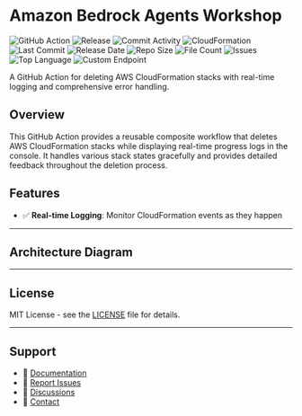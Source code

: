 # Amazon Bedrock Agents Workshop

![GitHub Action](https://img.shields.io/badge/GitHub-Action-blue?logo=github)&nbsp;![Release](https://github.com/subhamay-bhattacharyya/1709-bedrock-agent-cft/actions/workflows/release.yaml/badge.svg)&nbsp;![Commit Activity](https://img.shields.io/github/commit-activity/t/subhamay-bhattacharyya/1709-bedrock-agent-cft)&nbsp;![CloudFormation](https://img.shields.io/badge/AWS-CloudFormation-orange?logo=amazonaws)&nbsp;![Last Commit](https://img.shields.io/github/last-commit/subhamay-bhattacharyya/1709-bedrock-agent-cft)&nbsp;![Release Date](https://img.shields.io/github/release-date/subhamay-bhattacharyya/1709-bedrock-agent-cft)&nbsp;![Repo Size](https://img.shields.io/github/repo-size/subhamay-bhattacharyya/1709-bedrock-agent-cft)&nbsp;![File Count](https://img.shields.io/github/directory-file-count/subhamay-bhattacharyya/1709-bedrock-agent-cft)&nbsp;![Issues](https://img.shields.io/github/issues/subhamay-bhattacharyya/1709-bedrock-agent-cft)&nbsp;![Top Language](https://img.shields.io/github/languages/top/subhamay-bhattacharyya/1709-bedrock-agent-cft)&nbsp;![Custom Endpoint](https://img.shields.io/endpoint?url=https://gist.githubusercontent.com/bsubhamay/3f40761365d46d115728cf37bfbb41c2/raw/1709-bedrock-agent-cft.json?)


A GitHub Action for deleting AWS CloudFormation stacks with real-time logging and comprehensive error handling.

## Overview

This GitHub Action provides a reusable composite workflow that deletes AWS CloudFormation stacks while displaying real-time progress logs in the console. It handles various stack states gracefully and provides detailed feedback throughout the deletion process.

## Features

- ✅ **Real-time Logging**: Monitor CloudFormation events as they happen

---

## Architecture Diagram


---

## License

MIT License - see the [LICENSE](LICENSE) file for details.

---

## Support

- 📖 [Documentation](https://github.com/subhamay-bhattacharyya/1709-bedrock-agent-cft/wiki)
- 🐛 [Report Issues](https://github.com/subhamay-bhattacharyya/1709-bedrock-agent-cft/issues)
- 💬 [Discussions](https://github.com/subhamay-bhattacharyya/1709-bedrock-agent-cft/discussions)
- 📧 [Contact](mailto:support@subhamay.aws@gmail.com)